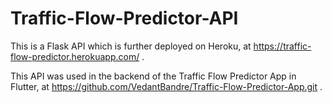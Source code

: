 # Traffic-Flow-Predictor-API
This is a Flask API which is further deployed on Heroku, at https://traffic-flow-predictor.herokuapp.com/ .

This API was used in the backend of the Traffic Flow Predictor App in Flutter, at https://github.com/VedantBandre/Traffic-Flow-Predictor-App.git .

